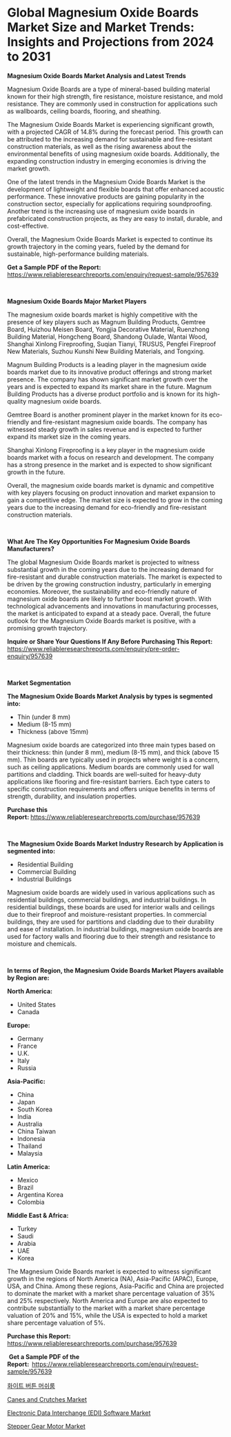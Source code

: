 <p><h1>Global Magnesium Oxide Boards Market Size and Market Trends: Insights and Projections from 2024 to 2031</h1></p><p><strong>Magnesium Oxide Boards Market Analysis and Latest Trends</strong></p>
<p><p>Magnesium Oxide Boards are a type of mineral-based building material known for their high strength, fire resistance, moisture resistance, and mold resistance. They are commonly used in construction for applications such as wallboards, ceiling boards, flooring, and sheathing.</p><p>The Magnesium Oxide Boards Market is experiencing significant growth, with a projected CAGR of 14.8% during the forecast period. This growth can be attributed to the increasing demand for sustainable and fire-resistant construction materials, as well as the rising awareness about the environmental benefits of using magnesium oxide boards. Additionally, the expanding construction industry in emerging economies is driving the market growth.</p><p>One of the latest trends in the Magnesium Oxide Boards Market is the development of lightweight and flexible boards that offer enhanced acoustic performance. These innovative products are gaining popularity in the construction sector, especially for applications requiring soundproofing. Another trend is the increasing use of magnesium oxide boards in prefabricated construction projects, as they are easy to install, durable, and cost-effective.</p><p>Overall, the Magnesium Oxide Boards Market is expected to continue its growth trajectory in the coming years, fueled by the demand for sustainable, high-performance building materials.</p></p>
<p><strong>Get a Sample PDF of the Report:&nbsp;</strong> <a href="https://www.reliableresearchreports.com/enquiry/request-sample/957639">https://www.reliableresearchreports.com/enquiry/request-sample/957639</a></p>
<p>&nbsp;</p>
<p><strong>Magnesium Oxide Boards Major Market Players</strong></p>
<p><p>The magnesium oxide boards market is highly competitive with the presence of key players such as Magnum Building Products, Gemtree Board, Huizhou Meisen Board, Yongjia Decorative Material, Ruenzhong Building Material, Hongcheng Board, Shandong Oulade, Wantai Wood, Shanghai Xinlong Fireproofing, Suqian Tianyi, TRUSUS, Pengfei Fireproof New Materials, Suzhou Kunshi New Building Materials, and Tongxing.</p><p>Magnum Building Products is a leading player in the magnesium oxide boards market due to its innovative product offerings and strong market presence. The company has shown significant market growth over the years and is expected to expand its market share in the future. Magnum Building Products has a diverse product portfolio and is known for its high-quality magnesium oxide boards.</p><p>Gemtree Board is another prominent player in the market known for its eco-friendly and fire-resistant magnesium oxide boards. The company has witnessed steady growth in sales revenue and is expected to further expand its market size in the coming years.</p><p>Shanghai Xinlong Fireproofing is a key player in the magnesium oxide boards market with a focus on research and development. The company has a strong presence in the market and is expected to show significant growth in the future.</p><p>Overall, the magnesium oxide boards market is dynamic and competitive with key players focusing on product innovation and market expansion to gain a competitive edge. The market size is expected to grow in the coming years due to the increasing demand for eco-friendly and fire-resistant construction materials.</p></p>
<p>&nbsp;</p>
<p><strong>What Are The Key Opportunities For Magnesium Oxide Boards Manufacturers?</strong></p>
<p><p>The global Magnesium Oxide Boards market is projected to witness substantial growth in the coming years due to the increasing demand for fire-resistant and durable construction materials. The market is expected to be driven by the growing construction industry, particularly in emerging economies. Moreover, the sustainability and eco-friendly nature of magnesium oxide boards are likely to further boost market growth. With technological advancements and innovations in manufacturing processes, the market is anticipated to expand at a steady pace. Overall, the future outlook for the Magnesium Oxide Boards market is positive, with a promising growth trajectory.</p></p>
<p><strong>Inquire or Share Your Questions If Any Before Purchasing This Report:</strong> <a href="https://www.reliableresearchreports.com/enquiry/pre-order-enquiry/957639">https://www.reliableresearchreports.com/enquiry/pre-order-enquiry/957639</a></p>
<p>&nbsp;</p>
<p><strong>Market Segmentation</strong></p>
<p><strong>The Magnesium Oxide Boards Market Analysis by types is segmented into:</strong></p>
<p><ul><li>Thin (under 8 mm)</li><li>Medium (8-15 mm)</li><li>Thickness (above 15mm)</li></ul></p>
<p><p>Magnesium oxide boards are categorized into three main types based on their thickness: thin (under 8 mm), medium (8-15 mm), and thick (above 15 mm). Thin boards are typically used in projects where weight is a concern, such as ceiling applications. Medium boards are commonly used for wall partitions and cladding. Thick boards are well-suited for heavy-duty applications like flooring and fire-resistant barriers. Each type caters to specific construction requirements and offers unique benefits in terms of strength, durability, and insulation properties.</p></p>
<p><strong>Purchase this Report:&nbsp;</strong><a href="https://www.reliableresearchreports.com/purchase/957639">https://www.reliableresearchreports.com/purchase/957639</a></p>
<p>&nbsp;</p>
<p><strong>The Magnesium Oxide Boards Market Industry Research by Application is segmented into:</strong></p>
<p><ul><li>Residential Building</li><li>Commercial Building</li><li>Industrial Buildings</li></ul></p>
<p><p>Magnesium oxide boards are widely used in various applications such as residential buildings, commercial buildings, and industrial buildings. In residential buildings, these boards are used for interior walls and ceilings due to their fireproof and moisture-resistant properties. In commercial buildings, they are used for partitions and cladding due to their durability and ease of installation. In industrial buildings, magnesium oxide boards are used for factory walls and flooring due to their strength and resistance to moisture and chemicals.</p></p>
<p>&nbsp;</p>
<p><strong>In terms of Region, the Magnesium Oxide Boards Market Players available by Region are:</strong></p>
<p>
    <p> <strong> North America: </strong>
        <ul>
            <li>United States</li>
            <li>Canada</li>
        </ul>
        </p> 
    <p> <strong> Europe: </strong>
        <ul>
            <li>Germany</li>
            <li>France</li>
            <li>U.K.</li>
            <li>Italy</li>
            <li>Russia</li>
        </ul>
        </p> 
    <p> <strong> Asia-Pacific: </strong>
        <ul>
            <li>China</li>
            <li>Japan</li>
            <li>South Korea</li>
            <li>India</li>
            <li>Australia</li>
            <li>China Taiwan</li>
            <li>Indonesia</li>
            <li>Thailand</li>
            <li>Malaysia</li>
        </ul>
        </p> 
    <p> <strong> Latin America: </strong>
        <ul>
            <li>Mexico</li>
            <li>Brazil</li>
            <li>Argentina Korea</li>
            <li>Colombia</li>
        </ul>
        </p> 
    <p> <strong> Middle East & Africa: </strong>
        <ul>
            <li>Turkey</li>
            <li>Saudi</li>
            <li>Arabia</li>
            <li>UAE</li>
            <li>Korea</li>
        </ul>
    </p>
    </p>
<p><p>The Magnesium Oxide Boards market is expected to witness significant growth in the regions of North America (NA), Asia-Pacific (APAC), Europe, USA, and China. Among these regions, Asia-Pacific and China are projected to dominate the market with a market share percentage valuation of 35% and 25% respectively. North America and Europe are also expected to contribute substantially to the market with a market share percentage valuation of 20% and 15%, while the USA is expected to hold a market share percentage valuation of 5%.</p></p>
<p><strong>Purchase this Report: </strong><a href="https://www.reliableresearchreports.com/purchase/957639">https://www.reliableresearchreports.com/purchase/957639</a></p>
<p>&nbsp;<strong>Get a Sample PDF of the Report:&nbsp;&nbsp;</strong><a href="https://www.reliableresearchreports.com/enquiry/request-sample/957639">https://www.reliableresearchreports.com/enquiry/request-sample/957639</a></p>
<p><strong></strong></p>
<p><p><a href="https://medium.com/@christianlarkinus/%ED%99%94%EC%9D%B4%ED%8A%B8-%EB%B2%84%ED%8A%BC-%EB%B2%84%EC%84%AF-%EC%8B%9C%EC%9E%A5-%EA%B7%9C%EB%AA%A8-cagr-%ED%8A%B8%EB%A0%8C%EB%93%9C-2024-2030-7b100b6561b1">화이트 버튼 머쉬룸</a></p><p><a href="https://view.publitas.com/reportprime-1/canes-and-crutches-market-a-comprehensive-report-of-its-market-share-growth-trends-2023-2030/">Canes and Crutches Market</a></p><p><a href="https://view.publitas.com/reportprime-1/electronic-data-interchange-edi-software-market-research-report-forecasted-for-period-from-2023-2030-by-market-type-market-application-and-region/">Electronic Data Interchange (EDI) Software Market</a></p><p><a href="https://simplistic-meeting-7ee.notion.site/Stepper-Gear-Motor-Market-Analysis-and-Market-Size-Global-Industry-Overview-Market-Segmentation-an-941e47fe33bb4b80ba7aafe6a32727c3">Stepper Gear Motor Market</a></p></p>